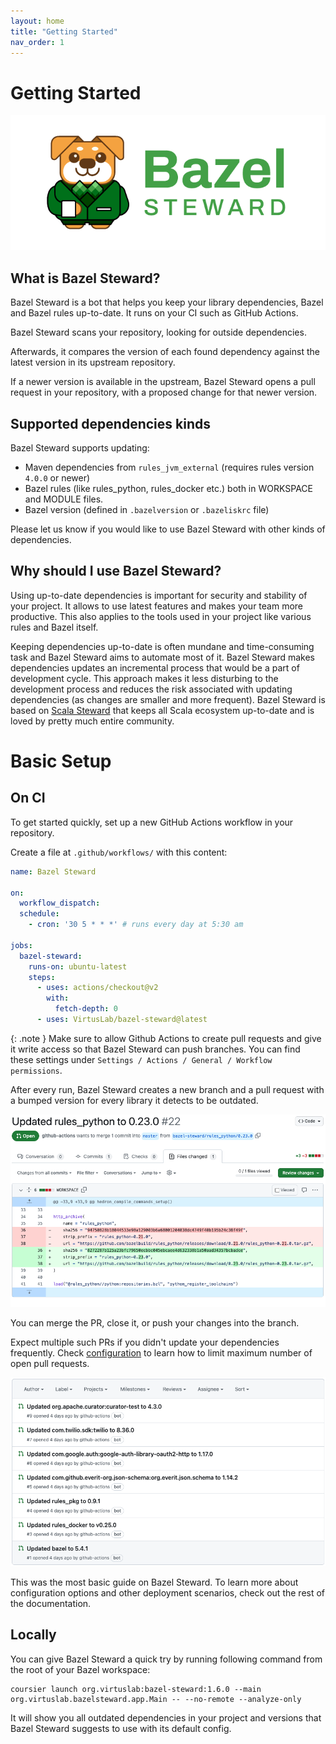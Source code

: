 ```yaml
---
layout: home
title: "Getting Started"
nav_order: 1
---
```

# Getting Started

![Bazel Steward](./images/logo.png)

## What is Bazel Steward?
Bazel Steward is a bot that helps you keep your library dependencies, Bazel and Bazel rules up-to-date. 
It runs on your CI such as GitHub Actions.

Bazel Steward scans your repository, looking for outside dependencies.

Afterwards, it compares the version of each found dependency against the latest version in its upstream repository.

If a newer version is available in the upstream, Bazel Steward opens a pull request in your repository, with a proposed change for that newer version.

## Supported dependencies kinds

Bazel Steward supports updating:
  * Maven dependencies from `rules_jvm_external` (requires rules version `4.0.0` or newer)
  * Bazel rules (like rules_python, rules_docker etc.) both in WORKSPACE and MODULE files.
  * Bazel version (defined in `.bazelversion` or `.bazeliskrc` file)

Please let us know if you would like to use Bazel Steward with other kinds of dependencies.

## Why should I use Bazel Steward?

Using up-to-date dependencies is important for security and stability of your project. It allows to use latest features and makes your team more productive. This also applies to the tools used in your project like various rules and Bazel itself. 

Keeping dependencies up-to-date is often mundane and time-consuming task and Bazel Steward aims to automate most of it. Bazel Steward makes dependencies updates an incremental process that would be a part of development cycle. This approach makes it less disturbing to the development process and reduces the risk associated with updating dependencies (as changes are smaller and more frequent). Bazel Steward is based on [Scala Steward](https://github.com/scala-steward-org/scala-steward) that keeps all Scala ecosystem up-to-date and is loved by pretty much entire community. 

# Basic Setup

## On CI

To get started quickly, set up a new GitHub Actions workflow in your repository.

Create a file at  `.github/workflows/` with this content:
```yaml
name: Bazel Steward

on:
  workflow_dispatch:
  schedule:
    - cron: '30 5 * * *' # runs every day at 5:30 am

jobs:
  bazel-steward:
    runs-on: ubuntu-latest
    steps:
      - uses: actions/checkout@v2
        with:
          fetch-depth: 0
      - uses: VirtusLab/bazel-steward@latest
```

{: .note } 
Make sure to allow Github Actions to create pull requests and give it write access so that Bazel Steward can push branches. You can find these settings
under `Settings / Actions / General / Workflow permissions`.

After every run, Bazel Steward creates a new branch and a pull request with a bumped version for every library it detects to be outdated.

![Example PR - diff](./images/pr-diff.png)

You can merge the PR, close it, or push your changes into the branch.

Expect multiple such PRs if you didn't update your dependencies frequently. Check [configuration](./docs/configuration/configuration-file/pull-requests.html) to learn how to limit maximum number of open pull requests.

![Example PR - list](./images/pr-list.png)

This was the most basic guide on Bazel Steward. To learn more about configuration options and other deployment scenarios, check out the rest of the documentation.

## Locally

You can give Bazel Steward a quick try by running following command from the root of your Bazel workspace:

```
coursier launch org.virtuslab:bazel-steward:1.6.0 --main org.virtuslab.bazelsteward.app.Main -- --no-remote --analyze-only
```

It will show you all outdated dependencies in your project and versions that Bazel Steward suggests to use with its default config.
